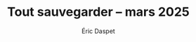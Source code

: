 ---
layout: post
title: "Tout sauve­gar­der – mars 2025"
link: https://n.survol.fr/n/tout-sauvegarder-mars-2025
author: "Éric Daspet"
published_date: "03/2025"
description: "Nettoyer les écuries d’Au­gias c’est de la nioniotte à côté du projet de rapa­trier toutes mes données en local pour les sauve­gar­der."
language: "fr"
categories: "Liens"
tags: "auto-hébergement"
og-tags: "auto-hébergement"
permalink: /:categories/:year/:month/:day/:title/
---